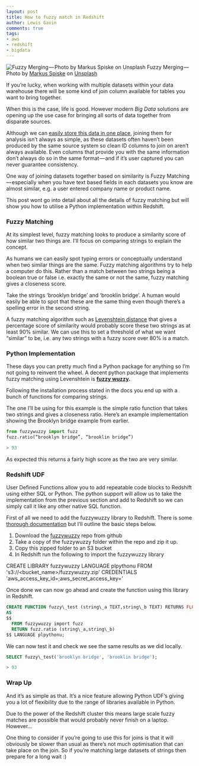 ```yaml
---
layout: post
title: How to fuzzy match in Redshift
author: Lewis Gavin
comments: true
tags:
- aws
- redshift
- bigdata
---
```


![Fuzzy Merging — Photo by [Markus Spiske](https://unsplash.com/@markusspiske?utm_source=medium&utm_medium=referral) on [Unsplash](https://unsplash.com?utm_source=medium&utm_medium=referral)](https://cdn-images-1.medium.com/max/2560/0*MrXLKvG8Ssokx01A)
Fuzzy Merging — Photo by [Markus Spiske](https://unsplash.com/@markusspiske?utm_source=medium&utm_medium=referral) on [Unsplash](https://unsplash.com?utm_source=medium&utm_medium=referral)

If you’re lucky, when working with multiple datasets within your data warehouse there will be some kind of join column available for tables you want to bring together.

When this is the case, life is good. However modern _Big Data_ solutions are opening up the use case for bringing all sorts of data together from disparate sources.

Although we can [easily store this data in one place](https://medium.com/@lewisdgavin/how-to-architect-the-perfect-data-warehouse-b3af2e01342e), joining them for analysis isn’t always as simple, as these datasets often haven’t been produced by the same source system so clean ID columns to join on aren’t always available. Even columns that provide you with the same information don’t always do so in the same format — and if it’s user captured you can never guarantee consistency.

One way of joining datasets together based on similarity is Fuzzy Matching — especially when you have text based fields in each datasets you know are almost similar, e.g. a user entered company name or product name.

This post wont go into detail about all the details of fuzzy matching but will show you how to utilise a Python implementation within Redshift.

### Fuzzy Matching

At its simplest level, fuzzy matching looks to produce a similarity score of how similar two things are. I’ll focus on comparing strings to explain the concept.

As humans we can easily spot typing errors or conceptually understand when two similar things are the same. Fuzzy matching algorithms try to help a computer do this. Rather than a match between two strings being a boolean true or false i.e. exactly the same or not the same, fuzzy matching gives a closeness score.

Take the strings ‘brooklyn bridge’ and ‘brooklin bridge’. A human would easily be able to spot that these are the same thing even though there’s a spelling error in the second string.

A fuzzy matching algorithm such as [Levenshtein distance](https://en.wikipedia.org/wiki/Levenshtein_distance) that gives a percentage score of similarity would probably score these two strings as at least 90% similar. We can use this to set a threshold of what we want “similar” to be, i.e. any two strings with a fuzzy score over 80% is a match.

### Python Implementation

These days you can pretty much find a Python package for anything so I’m not going to reinvent the wheel. A decent python package that implements fuzzy matching using Levenshtein is [**fuzzy wuzzy**](https://github.com/seatgeek/fuzzywuzzy)**.**

Following the installation process stated in the docs you end up with a bunch of functions for comparing strings.

The one I’ll be using for this example is the simple ratio function that takes two strings and gives a closeness ratio. Here’s an example implementation showing the Brooklyn bridge example from earlier.

~~~python
from fuzzywuzzy import fuzz  
fuzz.ratio(“brooklyn bridge”, “brooklin bridge”)

> 93
~~~
As expected this returns a fairly high score as the two are very similar.

### Redshift UDF

User Defined Functions allow you to add repeatable code blocks to Redshift using either SQL or Python. The python support will allow us to take the implementation from the previous section and add to Redshift so we can simply call it like any other native SQL function.

First of all we need to add the fuzzywuzzy library to Redshift. There is some [thorough documentation](https://docs.aws.amazon.com/redshift/latest/dg/udf-python-language-support.html#udf-importing-custom-python-library-modules) but I’ll outline the basic steps below.

1.  Download the [fuzzywuzzy](https://github.com/seatgeek/fuzzywuzzy) repo from github
2.  Take a copy of the fuzzywuzzy folder within the repo and zip it up.
3.  Copy this zipped folder to an S3 bucket
4.  In Redshift run the following to import the fuzzywuzzy library

CREATE LIBRARY fuzzywuzzy LANGUAGE plpythonu FROM 's3://<bucket\_name>/fuzzywuzzy.zip' CREDENTIALS 'aws\_access\_key\_id=<access key id>;aws\_secret\_access\_key=<secret key>'

Once done we can now go ahead and create the function using this library in Redshift.

~~~sql
CREATE FUNCTION fuzzy\_test (string\_a TEXT,string\_b TEXT) RETURNS FLOAT IMMUTABLE  
AS  
$$  
  FROM fuzzywuzzy import fuzz   
  RETURN fuzz.ratio (string\_a,string\_b)   
$$ LANGUAGE plpythonu;
~~~

We can now test it and check we see the same results as we did locally.
~~~sql
SELECT fuzzy\_test('brooklyn bridge', 'brooklin bridge');

> 93
~~~
### Wrap Up

And it’s as simple as that. It’s a nice feature allowing Python UDF’s giving you a lot of flexibility due to the range of libraries available in Python.

Due to the power of the Redshift cluster this means large scale fuzzy matches are possible that would probably never finish on a laptop. However…

One thing to consider if you’re going to use this for joins is that it will obviously be slower than usual as there’s not much optimisation that can take place on the join. So if you’re matching large datasets of strings then prepare for a long wait :)
